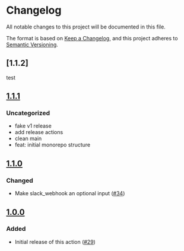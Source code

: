 # Changelog

All notable changes to this project will be documented in this file.

The format is based on [Keep a Changelog](https://keepachangelog.com/en/1.0.0/),
and this project adheres to [Semantic Versioning](https://semver.org/spec/v2.0.0.html).

## [1.1.2]
test

## [1.1.1]

### Uncategorized

- fake v1 release
- add release actions
- clean main
- feat: initial monorepo structure

## [1.1.0]

### Changed

- Make slack_webhook an optional input ([#34](https://github.com/MetaMask/action-security-code-scanner/pull/34))

## [1.0.0]

### Added

- Initial release of this action ([#29](https://github.com/MetaMask/action-security-code-scanner/pull/29))

[Unreleased]: https://github.com/MetaMask/experimental-security-codescanner-monorepo/compare/v1.1.1...HEAD
[1.1.1]: https://github.com/MetaMask/experimental-security-codescanner-monorepo/compare/v1.1.0...v1.1.1
[1.1.0]: https://github.com/MetaMask/experimental-security-codescanner-monorepo/compare/v1.0.0...v1.1.0
[1.0.0]: https://github.com/MetaMask/experimental-security-codescanner-monorepo/releases/tag/v1.0.0
